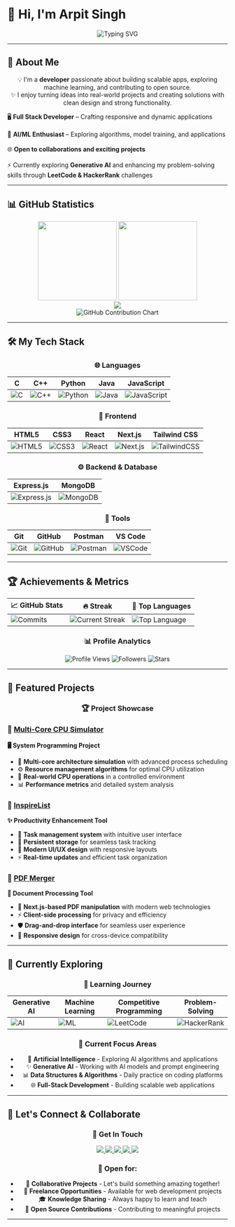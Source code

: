 # 👋 Hi, I'm Arpit Singh  

<div align="center">
  <img src="https://readme-typing-svg.herokuapp.com?font=Fira+Code&size=28&duration=3000&pause=1000&color=36BCF7&center=true&vCenter=true&width=700&lines=Full+Stack+Developer;Machine+Learning+Explorer;Open+Source+Contributor;Always+Learning+New+Technologies" alt="Typing SVG" />
</div>  

---

## 🚀 About Me  

<div align="center">
  
💡 I'm a **developer** passionate about building scalable apps, exploring machine learning, and contributing to open source.  
✨ I enjoy turning ideas into real-world projects and creating solutions with clean design and strong functionality.  

</div>  

<p align="center">  

🖥️ <b>Full Stack Developer</b> – Crafting responsive and dynamic applications <br>  
🤖 <b>AI/ML Enthusiast</b> – Exploring algorithms, model training, and applications <br>  
🌐 <b>Open to collaborations and exciting projects</b> <br>  
⚡ Currently exploring <b>Generative AI</b> and enhancing my problem-solving skills through <b>LeetCode & HackerRank</b> challenges  

</p>  

---

## 📊 GitHub Statistics

<div align="center">
  <img height="180em" src="https://github-readme-stats.vercel.app/api?username=ArpitSingh4010&show_icons=true&theme=tokyonight&hide_border=true&count_private=true&include_all_commits=true" />
  <img height="180em" src="https://github-readme-stats.vercel.app/api/top-langs/?username=ArpitSingh4010&layout=compact&theme=tokyonight&hide_border=true&langs_count=8" />
</div>

<div align="center">
  <img src="https://github-readme-streak-stats.herokuapp.com/?user=ArpitSingh4010&theme=tokyonight&hide_border=true&stroke=0000&background=0D1117" />
</div>

<div align="center">
  <img src="https://ghchart.rshah.org/ArpitSingh4010" alt="GitHub Contribution Chart" />
</div>

---

## 🛠️ My Tech Stack  

<div align="center">

### 🌐 Languages  
| C | C++ | Python | Java | JavaScript |  
|---|---|---|---|---|  
| ![C](https://img.shields.io/badge/-C-00599C?style=for-the-badge&logo=c&logoColor=white) | ![C++](https://img.shields.io/badge/-C++-00599C?style=for-the-badge&logo=c%2B%2B&logoColor=white) | ![Python](https://img.shields.io/badge/-Python-3776AB?style=for-the-badge&logo=python&logoColor=white) | ![Java](https://img.shields.io/badge/-Java-ED8B00?style=for-the-badge&logo=openjdk&logoColor=white) | ![JavaScript](https://img.shields.io/badge/-JavaScript-F7DF1E?style=for-the-badge&logo=javascript&logoColor=black) |

### 🎨 Frontend  
| HTML5 | CSS3 | React | Next.js | Tailwind CSS |  
|---|---|---|---|---|  
| ![HTML5](https://img.shields.io/badge/-HTML5-E34F26?style=for-the-badge&logo=html5&logoColor=white) | ![CSS3](https://img.shields.io/badge/-CSS3-1572B6?style=for-the-badge&logo=css3&logoColor=white) | ![React](https://img.shields.io/badge/-React-20232A?style=for-the-badge&logo=react&logoColor=61DAFB) | ![Next.js](https://img.shields.io/badge/-Next.js-000000?style=for-the-badge&logo=next.js&logoColor=white) | ![TailwindCSS](https://img.shields.io/badge/-Tailwind_CSS-38B2AC?style=for-the-badge&logo=tailwind-css&logoColor=white) |

### ⚙️ Backend & Database  
| Express.js | MongoDB |  
|---|---|  
| ![Express.js](https://img.shields.io/badge/-Express.js-000000?style=for-the-badge&logo=express&logoColor=white) | ![MongoDB](https://img.shields.io/badge/-MongoDB-4EA94B?style=for-the-badge&logo=mongodb&logoColor=white) |

### 🔧 Tools  
| Git | GitHub | Postman | VS Code |  
|---|---|---|---|  
| ![Git](https://img.shields.io/badge/-Git-F05032?style=for-the-badge&logo=git&logoColor=white) | ![GitHub](https://img.shields.io/badge/-GitHub-181717?style=for-the-badge&logo=github&logoColor=white) | ![Postman](https://img.shields.io/badge/-Postman-FF6C37?style=for-the-badge&logo=postman&logoColor=white) | ![VSCode](https://img.shields.io/badge/-VS_Code-0078d7?style=for-the-badge&logo=visual-studio-code&logoColor=white) |

</div>  

---

## 🏆 Achievements & Metrics

<div align="center">

| 📈 **GitHub Stats** | 🔥 **Streak** | 🌟 **Top Languages** |
|---|---|---|
| ![Commits](https://img.shields.io/github/commit-activity/y/ArpitSingh4010/ArpitSingh4010?style=for-the-badge&color=blue) | ![Current Streak](https://img.shields.io/badge/Current%20Streak-Check%20Above-orange?style=for-the-badge) | ![Top Language](https://img.shields.io/badge/Top%20Language-Check%20Above-green?style=for-the-badge) |

### 📊 **Profile Analytics**
![Profile Views](https://komarev.com/ghpvc/?username=ArpitSingh4010&color=blueviolet&style=for-the-badge&label=Profile+Views)
![Followers](https://img.shields.io/github/followers/ArpitSingh4010?label=Followers&style=for-the-badge&color=blue)
![Stars](https://img.shields.io/github/stars/ArpitSingh4010?affiliations=OWNER%2CCOLLABORATOR&style=for-the-badge&color=yellow&label=Total+Stars)

</div>

---

## 📌 Featured Projects  

<div align="center">

### 🏆 **Project Showcase**

</div>

### 🔹 [Multi-Core CPU Simulator](https://github.com/ArpitSingh4010/Multi-Core_CPU-Simulator)  
**🖥️ System Programming Project**
- 🚀 **Multi-core architecture simulation** with advanced process scheduling
- ⚙️ **Resource management algorithms** for optimal CPU utilization  
- 🎯 **Real-world CPU operations** in a controlled environment
- 📊 **Performance metrics** and detailed system analysis

### 🔹 [InspireList](https://github.com/ArpitSingh4010/InspireList)  
**✨ Productivity Enhancement Tool**
- 📝 **Task management system** with intuitive user interface
- 💾 **Persistent storage** for seamless task tracking
- 🎨 **Modern UI/UX design** with responsive layouts
- ⚡ **Real-time updates** and efficient task organization

### 🔹 [PDF Merger](https://github.com/ArpitSingh4010/PDF-Merger)  
**📄 Document Processing Tool**
- 🔧 **Next.js-based PDF manipulation** with modern web technologies
- ⚡ **Client-side processing** for privacy and efficiency
- 🛡️ **Drag-and-drop interface** for seamless user experience
- 🎯 **Responsive design** for cross-device compatibility

---

## 📖 Currently Exploring  

<div align="center">

### 🌟 **Learning Journey**

| Generative AI | Machine Learning | Competitive Programming | Problem-Solving |
|---|---|---|---|
| ![AI](https://img.shields.io/badge/-Generative_AI-8E44AD?style=for-the-badge&logo=openai&logoColor=white) | ![ML](https://img.shields.io/badge/-Machine_Learning-FF6F00?style=for-the-badge&logo=tensorflow&logoColor=white) | ![LeetCode](https://img.shields.io/badge/-LeetCode-FFA116?style=for-the-badge&logo=leetcode&logoColor=black) | ![HackerRank](https://img.shields.io/badge/-HackerRank-2EC866?style=for-the-badge&logo=hackerrank&logoColor=white) |

### 🎯 **Current Focus Areas**
- 🤖 **Artificial Intelligence** - Exploring AI algorithms and applications
- ✨ **Generative AI** - Working with AI models and prompt engineering  
- 📊 **Data Structures & Algorithms** - Daily practice on coding platforms
- 🌐 **Full-Stack Development** - Building scalable web applications

</div>  

---

## 🤝 Let's Connect & Collaborate

<div align="center">

### 💬 **Get In Touch**

<a href="mailto:arpitsinght25@gmail.com">
  <img src="https://img.shields.io/badge/Email-D14836?style=for-the-badge&logo=gmail&logoColor=white" />
</a>  

<a href="https://www.linkedin.com/in/arpit-singh-ab056a322/">
  <img src="https://img.shields.io/badge/LinkedIn-0077B5?style=for-the-badge&logo=linkedin&logoColor=white" />
</a>  

<a href="https://leetcode.com/u/fWfaQT25L5/">
  <img src="https://img.shields.io/badge/LeetCode-FFA116?style=for-the-badge&logo=leetcode&logoColor=black" />
</a>  

<a href="https://www.hackerrank.com/profile/arpitsinght25">
  <img src="https://img.shields.io/badge/HackerRank-2EC866?style=for-the-badge&logo=hackerrank&logoColor=white" />
</a>  

<a href="https://github.com/ArpitSingh4010">
  <img src="https://img.shields.io/badge/GitHub-100000?style=for-the-badge&logo=github&logoColor=white" />
</a>  

### 🌟 **Open for:**
- 👥 **Collaborative Projects** - Let's build something amazing together!
- 💼 **Freelance Opportunities** - Available for web development projects
- 🎓 **Knowledge Sharing** - Always happy to learn and teach
- 🚀 **Open Source Contributions** - Contributing to meaningful projects

</div>  

---
</div>
